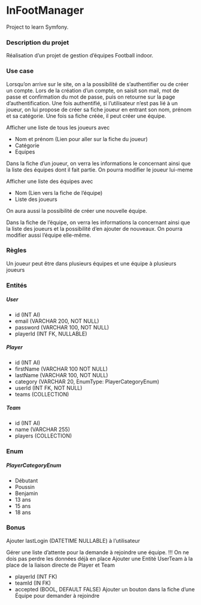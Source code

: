 # InFootManager
Project to learn Symfony.

### Description du projet
Réalisation d’un projet de gestion d’équipes Football indoor.

### Use case
Lorsqu’on arrive sur le site, on a la possibilité de s’authentifier ou de créer un compte.
Lors de la création d’un compte, on saisit son mail, mot de passe et confirmation du mot de passe, puis on retourne sur la page d’authentification.
Une fois authentifié, si l’utilisateur n’est pas lié à un joueur, on lui propose de créer sa fiche joueur en entrant son nom, prénom et sa catégorie.
Une fois sa fiche créée, il peut créer une équipe.

Afficher une liste de tous les joueurs avec
- Nom et prénom (Lien pour aller sur la fiche du joueur)
- Catégorie
- Equipes

Dans la fiche d’un joueur, on verra les informations le concernant ainsi que la liste des équipes dont il fait partie. On pourra modifier le joueur lui-meme

Afficher une liste des équipes avec
- Nom (Lien vers la fiche de l’équipe)
- Liste des joueurs

On aura aussi la possibilité de créer une nouvelle équipe.

Dans la fiche de l’équipe, on verra les informations la concernant ainsi que la liste des joueurs et la possibilité d’en ajouter de nouveaux. On pourra modifier aussi l’équipe elle-même.

### Règles
Un joueur peut être dans plusieurs équipes et une équipe à plusieurs joueurs

### Entités
##### User
- id (INT AI)
- email (VARCHAR 200, NOT NULL)
- password  (VARCHAR 100, NOT NULL)
- playerId (INT FK, NULLABLE)

##### Player
- id (INT AI)
- firstName (VARCHAR 100 NOT NULL)
- lastName (VARCHAR 100, NOT NULL)
- category (VARCHAR 20, EnumType: PlayerCategoryEnum)
- userId (INT FK, NOT NULL)
- teams (COLLECTION<Team>)

##### Team
- id (INT AI)
- name (VARCHAR 255)
- players (COLLECTION<Player>)
### Enum
##### PlayerCategoryEnum
- Débutant
- Poussin
- Benjamin
- 13 ans
- 15 ans
- 18 ans

### Bonus
Ajouter lastLogin (DATETIME NULLABLE) à l’utilisateur

Gérer une liste d’attente pour la demande à rejoindre une équipe.
!!! On ne dois pas perdre les données déjà en place
Ajouter une Entité UserTeam à la place de la liaison directe de Player et Team
- playerId (INT FK)
- teamId (IN FK)
- accepted (BOOL, DEFAULT FALSE)
Ajouter un bouton dans la fiche d’une Équipe pour demander à rejoindre

